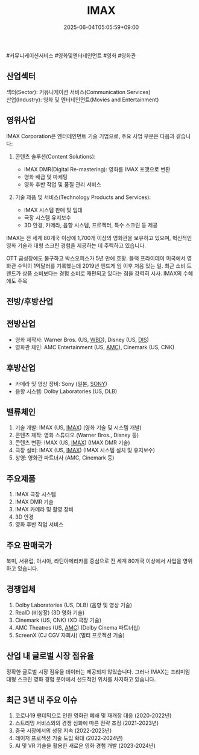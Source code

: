 ﻿---
title: "IMAX"
date: 2025-06-04T05:05:59+09:00
lastmod: 2025-06-04T05:05:59+09:00
type: docs
sidebar:
  open: true
weight: 439
---
<div style="display:none">
  <meta property="article:published_time" content="2025-06-03T20:05:59Z" />
  <meta property="article:modified_time" content="2025-06-03T20:05:59Z" />
</div>
#커뮤니케이션서비스 #영화및엔터테인먼트 #영화 #영화관

## 산업섹터

섹터(Sector): 커뮤니케이션 서비스(Communication Services)  
산업(Industry): 영화 및 엔터테인먼트(Movies and Entertainment)

## 영위사업

IMAX Corporation은 엔터테인먼트 기술 기업으로, 주요 사업 부문은 다음과 같습니다:

1. 콘텐츠 솔루션(Content Solutions):
    
    - IMAX DMR(Digital Re-mastering): 영화를 IMAX 포맷으로 변환
    - 영화 배급 및 마케팅
    - 영화 후반 작업 및 품질 관리 서비스
    
2. 기술 제품 및 서비스(Technology Products and Services):
    
    - IMAX 시스템 판매 및 임대
    - 극장 시스템 유지보수
    - 3D 안경, 카메라, 음향 시스템, 프로젝터, 특수 스크린 등 제공

IMAX는 전 세계 80개국 이상에 1,700개 이상의 영화관을 보유하고 있으며, 혁신적인 영화 기술과 대형 스크린 경험을 제공하는 데 주력하고 있습니다.

OTT 급성장에도 불구하고 박스오피스가 5년 만에 호황. 블랙 프라이데이 미국에서 영화관 수익이 1억달러를 기록했는데 2019년 엔드게 임 이후 처음 있는 일. 최근 소비 트렌드가 상품 소비보다는 경험 소비로 재편되고 있다는 점을 강력히 시사. IMAX의 수혜에도 주목
## 전방/후방산업

## 전방산업

- 영화 제작사: Warner Bros. (US, [WBD](/company-analysis/wbd/)), Disney (US, [DIS](/company-analysis/dis/))
- 영화관 체인: AMC Entertainment (US, [AMC](/company-analysis/amc/)), Cinemark (US, CNK)

## 후방산업

- 카메라 및 영상 장비: Sony (일본, [SONY](/company-analysis/sony/))
- 음향 시스템: Dolby Laboratories (US, DLB)

## 밸류체인

1. 기술 개발: IMAX (US, [IMAX](/company-analysis/imax/)) (영화 기술 및 시스템 개발)
2. 콘텐츠 제작: 영화 스튜디오 (Warner Bros., Disney 등)
3. 콘텐츠 변환: IMAX (US, [IMAX](/company-analysis/imax/)) (IMAX DMR 기술)
4. 극장 설비: IMAX (US, [IMAX](/company-analysis/imax/)) (IMAX 시스템 설치 및 유지보수)
5. 상영: 영화관 파트너사 (AMC, Cinemark 등)

## 주요제품

1. IMAX 극장 시스템
2. IMAX DMR 기술
3. IMAX 카메라 및 촬영 장비
4. 3D 안경
5. 영화 후반 작업 서비스

## 주요 판매국가

북미, 서유럽, 아시아, 라틴아메리카를 중심으로 전 세계 80개국 이상에서 사업을 영위하고 있습니다.

## 경쟁업체

1. Dolby Laboratories (US, DLB) (음향 및 영상 기술)
2. RealD (비상장) (3D 영화 기술)
3. Cinemark (US, CNK) (XD 극장 기술)
4. AMC Theatres (US, [AMC](/company-analysis/amc/)) (Dolby Cinema 파트너십)
5. ScreenX (CJ CGV 자회사) (멀티 프로젝션 기술)

## 산업 내 글로벌 시장 점유율

정확한 글로벌 시장 점유율 데이터는 제공되지 않았습니다. 그러나 IMAX는 프리미엄 대형 스크린 영화 경험 분야에서 선도적인 위치를 차지하고 있습니다.

## 최근 3년 내 주요 이슈

1. 코로나19 팬데믹으로 인한 영화관 폐쇄 및 재개장 대응 (2020-2022년)
2. 스트리밍 서비스와의 경쟁 심화에 따른 전략 조정 (2021-2023년)
3. 중국 시장에서의 성장 지속 (2022-2023년)
4. 레이저 프로젝션 기술 도입 확대 (2022-2024년)
5. AI 및 VR 기술을 활용한 새로운 영화 경험 개발 (2023-2024년)
